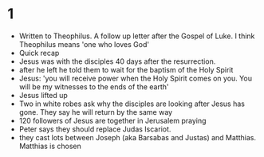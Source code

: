 # 1

+ Written to Theophilus. A follow up letter after the Gospel of Luke. I think Theophilus means 'one who loves God'
+ Quick recap
+ Jesus was with the disciples 40 days after the resurrection. 
+ after he left he told them to wait for the baptism of the Holy Spirit
+ Jesus: 'you will receive power when the Holy Spirit comes on you. You will be my witnesses to the ends of the earth'
+ Jesus lifted up
+ Two in white robes ask why the disciples are looking after Jesus has gone. They say he will return by the same way
+ 120 followers of Jesus are together in Jerusalem praying
+ Peter says they should replace Judas Iscariot. 
+ they cast lots between Joseph (aka Barsabas and Justas) and Matthias. Matthias is chosen